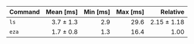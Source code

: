 | Command | Mean [ms] | Min [ms] | Max [ms] | Relative |
|:---|---:|---:|---:|---:|
| `ls` | 3.7 ± 1.3 | 2.9 | 29.6 | 2.15 ± 1.18 |
| `eza` | 1.7 ± 0.8 | 1.3 | 16.4 | 1.00 |
